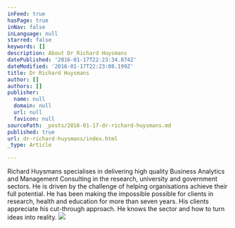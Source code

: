 ```yaml
---
inFeed: true
hasPage: true
inNav: false
inLanguage: null
starred: false
keywords: []
description: About Dr Richard Huysmans
datePublished: '2016-01-17T22:23:34.874Z'
dateModified: '2016-01-17T22:23:08.199Z'
title: Dr Richard Huysmans
author: []
authors: []
publisher:
  name: null
  domain: null
  url: null
  favicon: null
sourcePath: _posts/2016-01-17-dr-richard-huysmans.md
published: true
url: dr-richard-huysmans/index.html
_type: Article

---
```

Richard
Huysmans specialises in delivering high quality Business Analytics and 
Management Consulting in the research, university and government 
sectors. He is driven by the challenge of helping organisations achieve 
their full potential. He has been making the impossible possible for 
clients in research, health and education for more than seven years. His
clients appreciate his cut-through approach. He knows the sector and 
how to turn ideas into reality.
![](https://the-grid-user-content.s3-us-west-2.amazonaws.com/319a0f12-08a5-407a-8bf7-c7c47466a423.jpg)